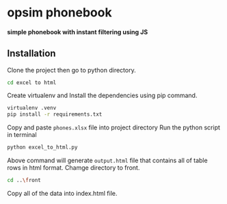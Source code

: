 # opsim phonebook
#### simple phonebook with instant filtering using JS 

## Installation

Clone the project then go to python directory.
```sh
cd excel to html
```
Create virtualenv and Install the dependencies using pip command.

```sh
virtualenv .venv
pip install -r requirements.txt
```

Copy and paste `phones.xlsx` file into project directory
Run the python script in terminal

```sh
python excel_to_html.py
```
Above command will generate `output.html` file that contains all of table rows in html format.
Chamge directory to front.
```sh
cd ..\front
```
Copy all of the data into index.html file.
